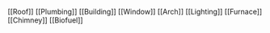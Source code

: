 [[Roof]]
[[Plumbing]]
[[Building]]
[[Window]]
[[Arch]]
[[Lighting]]
[[Furnace]]
[[Chimney]]
[[Biofuel]]
